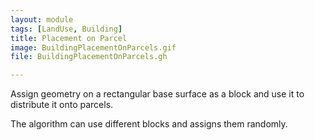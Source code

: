 ```yaml
---
layout: module
tags: [LandUse, Building]
title: Placement on Parcel
image: BuildingPlacementOnParcels.gif
file: BuildingPlacementOnParcels.gh

---
```


Assign geometry on a rectangular base surface as a block and use it to distribute it onto parcels.

The algorithm can use different blocks and assigns them randomly.
